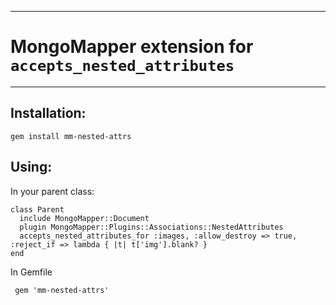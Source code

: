 <hr>

<h1>MongoMapper extension for <code>accepts_nested_attributes</code></h1>

<hr>

<h2>Installation:</h2>

<pre><code>gem install mm-nested-attrs
</code></pre>

<h2>Using:</h2>

<p>In your parent class:</p>

<pre><code>class Parent
  include MongoMapper::Document
  plugin MongoMapper::Plugins::Associations::NestedAttributes
  accepts_nested_attributes_for :images, :allow_destroy =&gt; true, :reject_if =&gt; lambda { |t| t[&#39;img&#39;].blank? }
end
</code></pre>

<p>In Gemfile</p>

<pre><code> gem &#39;mm-nested-attrs&#39;
</code></pre>
